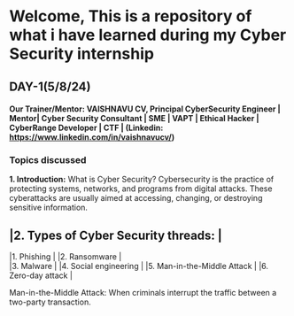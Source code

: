 # Welcome, This is a repository of what i have learned during my Cyber Security internship

## DAY-1(5/8/24)
#### Our Trainer/Mentor: VAISHNAVU CV, Principal CyberSecurity Engineer | Mentor| Cyber Security Consultant | SME | VAPT | Ethical Hacker | CyberRange Developer | CTF | (Linkedin: https://www.linkedin.com/in/vaishnavucv/)
### Topics discussed
__1. Introduction:__ What is Cyber Security?
Cybersecurity is the practice of protecting systems, networks, and programs from digital attacks. These cyberattacks are usually aimed at accessing, changing, or destroying sensitive information.

|__2. Types of Cyber Security threads__: |
---------------------------------------
|1. Phishing                             |
|2. Ransomware                           |   
|3. Malware                              |
|4. Social engineering                   |
|5. Man-in-the-Middle Attack             |
|6. Zero-day attack                      |

Man-in-the-Middle Attack: When criminals interrupt the traffic between a two-party transaction.

   




